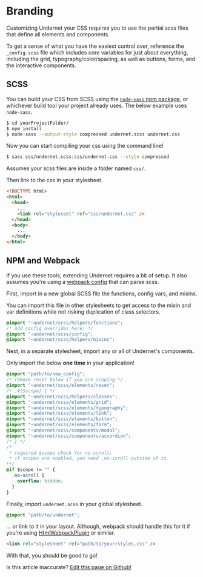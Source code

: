 # Branding

Customizing Undernet your CSS requires you to use the partial scss files that define all elements and components.

To get a sense of what you have the easiest control over, reference the `_config.scss` file which includes core variables for just about everything, including the grid, typography/color/spacing, as well as buttons, forms, and the interactive components.

## SCSS

You can build your CSS from SCSS using the [`node-sass` npm package](https://npmjs.org/package/node-sass), or whichever build tool your project already uses. The below example uses `node-sass`.

```sh
$ cd yourProjectFolder/
$ npm install
$ node-sass --output-style compressed undernet.scss undernet.css
```

Now you can start compiling your css using the command line!

```sh
$ sass css/undernet.scss:css/undernet.css --style compressed
```

Assumes your scss files are inside a folder named `css/`.

Then link to the css in your stylesheet.

```html
<!DOCTYPE html>
<html>
  <head>
    ...
    <link rel="styleseet" ref="css/undernet.css" />
  </head>
  <body>
    ...
  </body>
</html>
```

## NPM and Webpack

If you use these tools, extending Undernet requires a bit of setup. It also assumes you're using a [webpack config](https://github.com/webpack-contrib/sass-loader) that can parse scss.

First, import in a new global SCSS file the functions, config vars, and mixins.

You can import this file in other stylesheets to get access to the mixin and var definitions while not risking duplication of class selectors.

```css
@import "~undernet/scss/helpers/functions";
/* Add config overrides here! */
@import "~undernet/scss/config";
@import "~undernet/scss/helpers/mixins";
```

Next, in a separate stylesheet, import any or all of Undernet's components.

Only import the below **one time** in your application!

```css
@import "path/to/new_config";
/* remove reset below if you are scoping */
@import "~undernet/scss/elements/reset";
/* .#{$scope} { */
@import "~undernet/scss/helpers/classes";
@import "~undernet/scss/elements/grid";
@import "~undernet/scss/elements/typography";
@import "~undernet/scss/elements/link";
@import "~undernet/scss/elements/button";
@import "~undernet/scss/elements/form";
@import "~undernet/scss/components/modal";
@import "~undernet/scss/components/accordion";
/* } */
/*
 * required $scope check for no-scroll;
 * if scopes are enabled, you need .no-scroll outside of it.
**/
@if $scope != "" {
  .no-scroll {
    overflow: hidden;
  }
}
```

Finally, import `undernet.scss` in your global stylesheet.

```css
@import "path/to/undernet";
```

... or link to it in your layout. Although, webpack should handle this for it if you're using [HtmlWebpackPlugin](https://github.com/jantimon/html-webpack-plugin) or similar.

```html
<link rel="stylesheet" ref="path/to/your/styles.css" />
```

With that, you should be good to go!

<p class="has-right-text">Is this article inaccurate? <a href="https://github.com/geotrev/undernet/tree/master/docs/branding.md">Edit this page on Github!</a></p>
